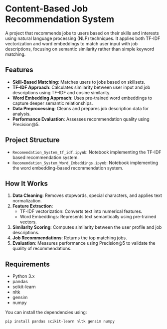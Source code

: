 # Content-Based Job Recommendation System

A project that recommends jobs to users based on their skills and interests using natural language processing (NLP) techniques. It applies both TF-IDF vectorization and word embeddings to match user input with job descriptions, focusing on semantic similarity rather than simple keyword matching.

## Features

- **Skill-Based Matching**: Matches users to jobs based on skillsets.
- **TF-IDF Approach**: Calculates similarity between user input and job descriptions using TF-IDF and cosine similarity.
- **Word Embedding Approach**: Uses pre-trained word embeddings to capture deeper semantic relationships.
- **Data Preprocessing**: Cleans and prepares job description data for analysis.
- **Performance Evaluation**: Assesses recommendation quality using Precision@5.

## Project Structure

- `Recomendation_System_tf_idf.ipynb`: Notebook implementing the TF-IDF based recommendation system.
- `Recomendation_System_Word_Embeddings.ipynb`: Notebook implementing the word embedding-based recommendation system.

## How It Works

1. **Data Cleaning**: Removes stopwords, special characters, and applies text normalization.
2. **Feature Extraction**:
   - TF-IDF vectorization: Converts text into numerical features.
   - Word Embeddings: Represents text semantically using pre-trained vectors.
3. **Similarity Scoring**: Computes similarity between the user profile and job descriptions.
4. **Job Recommendations**: Returns the top matching jobs.
5. **Evaluation**: Measures performance using Precision@5 to validate the quality of recommendations.

## Requirements

- Python 3.x
- pandas
- scikit-learn
- nltk
- gensim
- numpy

You can install the dependencies using:

```bash
pip install pandas scikit-learn nltk gensim numpy
